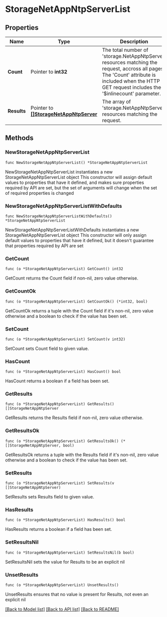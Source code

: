 # StorageNetAppNtpServerList

## Properties

Name | Type | Description | Notes
------------ | ------------- | ------------- | -------------
**Count** | Pointer to **int32** | The total number of &#39;storage.NetAppNtpServer&#39; resources matching the request, accross all pages. The &#39;Count&#39; attribute is included when the HTTP GET request includes the &#39;$inlinecount&#39; parameter. | [optional] 
**Results** | Pointer to [**[]StorageNetAppNtpServer**](StorageNetAppNtpServer.md) | The array of &#39;storage.NetAppNtpServer&#39; resources matching the request. | [optional] 

## Methods

### NewStorageNetAppNtpServerList

`func NewStorageNetAppNtpServerList() *StorageNetAppNtpServerList`

NewStorageNetAppNtpServerList instantiates a new StorageNetAppNtpServerList object
This constructor will assign default values to properties that have it defined,
and makes sure properties required by API are set, but the set of arguments
will change when the set of required properties is changed

### NewStorageNetAppNtpServerListWithDefaults

`func NewStorageNetAppNtpServerListWithDefaults() *StorageNetAppNtpServerList`

NewStorageNetAppNtpServerListWithDefaults instantiates a new StorageNetAppNtpServerList object
This constructor will only assign default values to properties that have it defined,
but it doesn't guarantee that properties required by API are set

### GetCount

`func (o *StorageNetAppNtpServerList) GetCount() int32`

GetCount returns the Count field if non-nil, zero value otherwise.

### GetCountOk

`func (o *StorageNetAppNtpServerList) GetCountOk() (*int32, bool)`

GetCountOk returns a tuple with the Count field if it's non-nil, zero value otherwise
and a boolean to check if the value has been set.

### SetCount

`func (o *StorageNetAppNtpServerList) SetCount(v int32)`

SetCount sets Count field to given value.

### HasCount

`func (o *StorageNetAppNtpServerList) HasCount() bool`

HasCount returns a boolean if a field has been set.

### GetResults

`func (o *StorageNetAppNtpServerList) GetResults() []StorageNetAppNtpServer`

GetResults returns the Results field if non-nil, zero value otherwise.

### GetResultsOk

`func (o *StorageNetAppNtpServerList) GetResultsOk() (*[]StorageNetAppNtpServer, bool)`

GetResultsOk returns a tuple with the Results field if it's non-nil, zero value otherwise
and a boolean to check if the value has been set.

### SetResults

`func (o *StorageNetAppNtpServerList) SetResults(v []StorageNetAppNtpServer)`

SetResults sets Results field to given value.

### HasResults

`func (o *StorageNetAppNtpServerList) HasResults() bool`

HasResults returns a boolean if a field has been set.

### SetResultsNil

`func (o *StorageNetAppNtpServerList) SetResultsNil(b bool)`

 SetResultsNil sets the value for Results to be an explicit nil

### UnsetResults
`func (o *StorageNetAppNtpServerList) UnsetResults()`

UnsetResults ensures that no value is present for Results, not even an explicit nil

[[Back to Model list]](../README.md#documentation-for-models) [[Back to API list]](../README.md#documentation-for-api-endpoints) [[Back to README]](../README.md)


